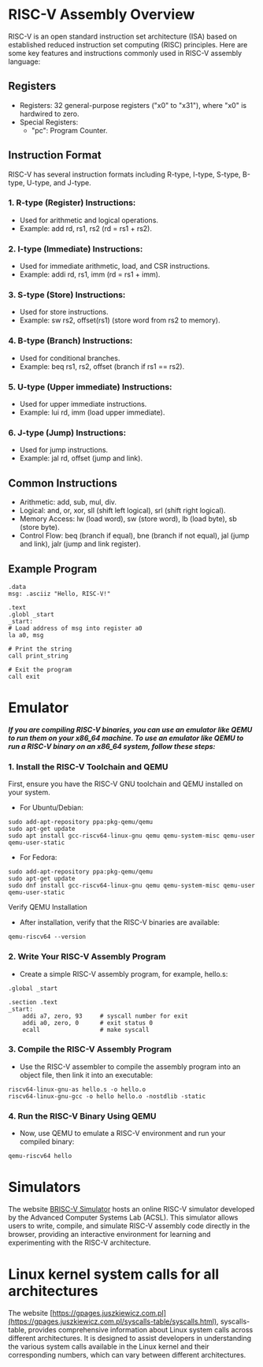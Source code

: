 # RISC-V Assembly Overview
RISC-V is an open standard instruction set architecture (ISA) based on established reduced instruction set computing (RISC) principles. Here are some key features and instructions commonly used in RISC-V assembly language:

## Registers
* Registers: 32 general-purpose registers ("x0" to "x31"), where "x0" is hardwired to zero.
* Special Registers:
  * "pc": Program Counter.
## Instruction Format
RISC-V has several instruction formats including R-type, I-type, S-type, B-type, U-type, and J-type.

### 1. R-type (Register) Instructions:
* Used for arithmetic and logical operations.
* Example: add rd, rs1, rs2 (rd = rs1 + rs2).

### 2. I-type (Immediate) Instructions:
* Used for immediate arithmetic, load, and CSR instructions.
* Example: addi rd, rs1, imm (rd = rs1 + imm).

### 3. S-type (Store) Instructions:
* Used for store instructions.
* Example: sw rs2, offset(rs1) (store word from rs2 to memory).

### 4. B-type (Branch) Instructions:
* Used for conditional branches.
* Example: beq rs1, rs2, offset (branch if rs1 == rs2).

### 5. U-type (Upper immediate) Instructions:
* Used for upper immediate instructions.
* Example: lui rd, imm (load upper immediate).

### 6. J-type (Jump) Instructions:
* Used for jump instructions.
* Example: jal rd, offset (jump and link).
## Common Instructions
* Arithmetic: add, sub, mul, div.
* Logical: and, or, xor, sll (shift left logical), srl (shift right logical).
* Memory Access: lw (load word), sw (store word), lb (load byte), sb (store byte).
* Control Flow: beq (branch if equal), bne (branch if not equal), jal (jump and link), jalr (jump and link register).

## Example Program
    .data
    msg: .asciiz "Hello, RISC-V!"

    .text
    .globl _start
    _start:
    # Load address of msg into register a0
    la a0, msg

    # Print the string
    call print_string

    # Exit the program
    call exit

# Emulator
***If you are compiling RISC-V binaries, you can use an emulator like QEMU to run them on your x86_64 machine.
To use an emulator like QEMU to run a RISC-V binary on an x86_64 system, follow these steps:***
### 1. Install the RISC-V Toolchain and QEMU
First, ensure you have the RISC-V GNU toolchain and QEMU installed on your system.
* For Ubuntu/Debian:
```
sudo add-apt-repository ppa:pkg-qemu/qemu
sudo apt-get update
sudo apt install gcc-riscv64-linux-gnu qemu qemu-system-misc qemu-user qemu-user-static
```
* For Fedora:
```
sudo add-apt-repository ppa:pkg-qemu/qemu
sudo apt-get update
sudo dnf install gcc-riscv64-linux-gnu qemu qemu-system-misc qemu-user qemu-user-static
```
Verify QEMU Installation
* After installation, verify that the RISC-V binaries are available:
```
qemu-riscv64 --version
```
### 2. Write Your RISC-V Assembly Program
   * Create a simple RISC-V assembly program, for example, hello.s:
```
.global _start

.section .text
_start:
    addi a7, zero, 93     # syscall number for exit
    addi a0, zero, 0      # exit status 0
    ecall                 # make syscall
```
### 3. Compile the RISC-V Assembly Program
   * Use the RISC-V assembler to compile the assembly program into an object file, then link it into an executable:
```
riscv64-linux-gnu-as hello.s -o hello.o
riscv64-linux-gnu-gcc -o hello hello.o -nostdlib -static
```
### 4. Run the RISC-V Binary Using QEMU
   * Now, use QEMU to emulate a RISC-V environment and run your compiled binary:
```
qemu-riscv64 hello
```

 
 # Simulators
 The website [BRISC-V Simulator](https://ascslab.org/research/briscv/simulator/simulator.html) hosts an online RISC-V simulator developed by the Advanced Computer Systems Lab (ACSL). This simulator allows users to write, compile, and simulate RISC-V assembly code directly in the browser, providing an interactive environment for learning and experimenting with the RISC-V architecture.

 # Linux kernel system calls for all architectures
 The website [https://gpages.juszkiewicz.com.pl](https://gpages.juszkiewicz.com.pl/syscalls-table/syscalls.html), syscalls-table, provides comprehensive information about Linux system calls across different architectures. It is designed to assist developers in understanding the various system calls available in the Linux kernel and their corresponding numbers, which can vary between different architectures.
